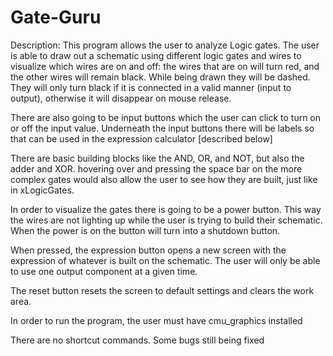# Gate-Guru

Description: This program allows the user to analyze Logic gates.
The user is able to draw out a schematic using different logic gates 
and wires to visualize which wires are on and off: the wires that are 
on will turn red, and the other wires will remain black. While being 
drawn they will be dashed. They will only turn black if it is connected 
in a valid manner (input to output), otherwise it will disappear on mouse release.

There are also going to be input buttons which the user can click to turn on or off 
the input value. Underneath the input buttons there will be labels so that can be 
used in the expression calculator [described below]

There are basic building blocks like the AND, OR, and NOT, but also the adder and XOR.
hovering over and pressing the space bar on the more complex gates would also allow 
the user to see how they are built, just like in xLogicGates.

In order to visualize the gates there is going to be a power button. 
This way the wires are not lighting up while the user is trying to 
build their schematic. When the power is on the button will turn
into a shutdown button.

When pressed, the expression button opens a new screen with the expression of whatever
is built on the schematic. The user will only be able to use one output component at a given time.

The reset button resets the screen to default settings and clears the work area.


In order to run the program, the user must have cmu_graphics installed


There are no shortcut commands. Some bugs still being fixed
